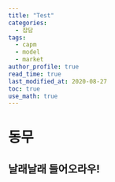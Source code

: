 ```yaml
---
title: "Test"
categories:
  - 잡담
tags:
  - capm
  - model
  - market
author_profile: true
read_time: true
last_modified_at: 2020-08-27
toc: true
use_math: true
---
```


# 동무

## 날래날래 들어오라우!
